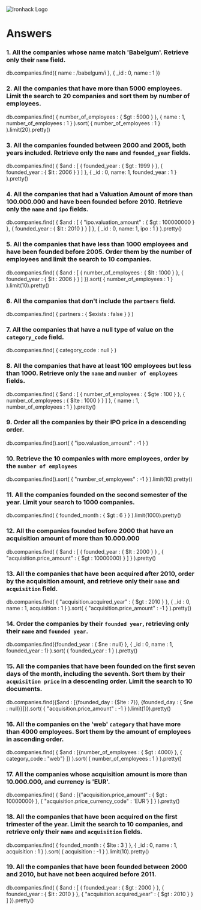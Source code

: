 ![Ironhack Logo](https://i.imgur.com/1QgrNNw.png)

# Answers

### 1. All the companies whose name match 'Babelgum'. Retrieve only their `name` field.

<!-- Your Code Goes Here -->
db.companies.find({ name : /babelgum/i }, { _id : 0, name : 1 })

### 2. All the companies that have more than 5000 employees. Limit the search to 20 companies and sort them by **number of employees**.

<!-- Your Code Goes Here -->
db.companies.find( { number_of_employees : { $gt : 5000 } }, { name : 1, number_of_employees : 1 } ).sort( { number_of_employees : 1 } ).limit(20).pretty()

### 3. All the companies founded between 2000 and 2005, both years included. Retrieve only the `name` and `founded_year` fields.

<!-- Your Code Goes Here -->
db.companies.find( { $and : [ { founded_year : { $gt : 1999 } }, { founded_year : { $lt : 2006 } } ] }, { _id : 0, name: 1, founded_year : 1 } ).pretty()

### 4. All the companies that had a Valuation Amount of more than 100.000.000 and have been founded before 2010. Retrieve only the `name` and `ipo` fields.

<!-- Your Code Goes Here -->
db.companies.find( { $and : [ { "ipo.valuation_amount" : { $gt : 100000000 } }, { founded_year : { $lt : 2010 } } ] }, { _id : 0, name: 1, ipo : 1 } ).pretty()

### 5. All the companies that have less than 1000 employees and have been founded before 2005. Order them by the number of employees and limit the search to 10 companies.

<!-- Your Code Goes Here -->
db.companies.find( { $and : [ { number_of_employees : { $lt : 1000 } }, { founded_year : { $lt : 2006 } } ] }).sort( { number_of_employees : 1 } ).limit(10).pretty()

### 6. All the companies that don't include the `partners` field.

<!-- Your Code Goes Here -->
db.companies.find( { partners : { $exists : false } } )

### 7. All the companies that have a null type of value on the `category_code` field.

<!-- Your Code Goes Here -->
db.companies.find( { category_code : null } )

### 8. All the companies that have at least 100 employees but less than 1000. Retrieve only the `name` and `number of employees` fields.

<!-- Your Code Goes Here -->
db.companies.find( { $and : [ { number_of_employees : { $gte : 100 } }, { number_of_employees : { $lte : 1000 } } ] }, { name : 1, number_of_employees : 1 } ).pretty()


### 9. Order all the companies by their IPO price in a descending order.

<!-- Your Code Goes Here -->
db.companies.find().sort( { "ipo.valuation_amount" : -1 } )

### 10. Retrieve the 10 companies with more employees, order by the `number of employees`

<!-- Your Code Goes Here -->
db.companies.find().sort( { "number_of_employees" : -1 } ).limit(10).pretty()

### 11. All the companies founded on the second semester of the year. Limit your search to 1000 companies.

<!-- Your Code Goes Here -->
db.companies.find( { founded_month : { $gt : 6 } } ).limit(1000).pretty()

### 12. All the companies founded before 2000 that have an acquisition amount of more than 10.000.000

<!-- Your Code Goes Here -->
db.companies.find( { $and : [ { founded_year : { $lt : 2000 } } , { "acquisition.price_amount" : { $gt : 10000000} } ] } ).pretty()

### 13. All the companies that have been acquired after 2010, order by the acquisition amount, and retrieve only their `name` and `acquisition` field.

<!-- Your Code Goes Here -->
db.companies.find( { "acquisition.acquired_year" : { $gt : 2010 } }, { _id : 0, name : 1, acquisition : 1 } ).sort( { "acquisition.price_amount" : -1 } ).pretty()

### 14. Order the companies by their `founded year`, retrieving only their `name` and `founded year`.

<!-- Your Code Goes Here -->
db.companies.find({founded_year : { $ne : null} }, { _id : 0, name : 1, founded_year : 1} ).sort( { founded_year : 1 } ).pretty()

### 15. All the companies that have been founded on the first seven days of the month, including the seventh. Sort them by their `acquisition price` in a descending order. Limit the search to 10 documents.

<!-- Your Code Goes Here -->
db.companies.find({$and : [{founded_day : {$lte : 7}}, {founded_day : { $ne : null}}]}).sort( { "acquisition.price_amount" : -1 } ).limit(10).pretty()


### 16. All the companies on the 'web' `category` that have more than 4000 employees. Sort them by the amount of employees in ascending order.

<!-- Your Code Goes Here -->
db.companies.find( { $and : [{number_of_employees : { $gt : 4000} }, { category_code : "web"} ]} ).sort( { number_of_employees : 1 } ).pretty()

### 17. All the companies whose acquisition amount is more than 10.000.000, and currency is 'EUR'.

<!-- Your Code Goes Here -->
db.companies.find( { $and : [{"acquisition.price_amount" : { $gt : 10000000} }, { "acquisition.price_currency_code" : 'EUR'} ] } ).pretty()

### 18. All the companies that have been acquired on the first trimester of the year. Limit the search to 10 companies, and retrieve only their `name` and `acquisition` fields.

<!-- Your Code Goes Here -->
db.companies.find( { founded_month : { $lte : 3 } }, { _id : 0, name : 1, acquisition : 1 } ).sort( { acquisition : -1 } ).limit(10).pretty()

### 19. All the companies that have been founded between 2000 and 2010, but have not been acquired before 2011.

<!-- Your Code Goes Here -->
db.companies.find( { $and : [ { founded_year : { $gt : 2000 } }, { founded_year : { $lt : 2010 } }, { "acquisition.acquired_year" : { $gt : 2010 } } ] }).pretty()
